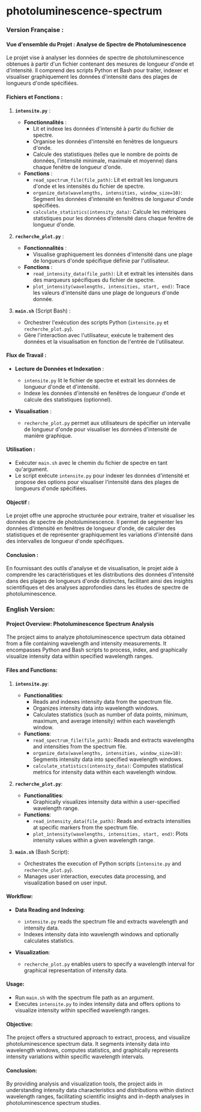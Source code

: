 # photoluminescence-spectrum

### Version Française :

#### Vue d'ensemble du Projet : Analyse de Spectre de Photoluminescence

Le projet vise à analyser les données de spectre de photoluminescence obtenues à partir d'un fichier contenant des mesures de longueur d'onde et d'intensité. Il comprend des scripts Python et Bash pour traiter, indexer et visualiser graphiquement les données d'intensité dans des plages de longueurs d'onde spécifiées.

#### Fichiers et Fonctions :

1. **`intensite.py`** :
    - **Fonctionnalités** :
        - Lit et indexe les données d'intensité à partir du fichier de spectre.
        - Organise les données d'intensité en fenêtres de longueurs d'onde.
        - Calcule des statistiques (telles que le nombre de points de données, l'intensité minimale, maximale et moyenne) dans chaque fenêtre de longueur d'onde.
    - **Fonctions** :
        - `read_spectrum_file(file_path)`: Lit et extrait les longueurs d'onde et les intensités du fichier de spectre.
        - `organize_data(wavelengths, intensities, window_size=10)`: Segment les données d'intensité en fenêtres de longueur d'onde spécifiées.
        - `calculate_statistics(intensity_data)`: Calcule les métriques statistiques pour les données d'intensité dans chaque fenêtre de longueur d'onde.

2. **`recherche_plot.py`** :
    - **Fonctionnalités** :
        - Visualise graphiquement les données d'intensité dans une plage de longueurs d'onde spécifique définie par l'utilisateur.
    - **Fonctions** :
        - `read_intensity_data(file_path)`: Lit et extrait les intensités dans des marqueurs spécifiques du fichier de spectre.
        - `plot_intensity(wavelengths, intensities, start, end)`: Trace les valeurs d'intensité dans une plage de longueurs d'onde donnée.

3. **`main.sh`** (Script Bash) :
    - Orchestrer l'exécution des scripts Python (`intensite.py` et `recherche_plot.py`).
    - Gère l'interaction avec l'utilisateur, exécute le traitement des données et la visualisation en fonction de l'entrée de l'utilisateur.

#### Flux de Travail :

- **Lecture de Données et Indexation** :
    - `intensite.py` lit le fichier de spectre et extrait les données de longueur d'onde et d'intensité.
    - Indexe les données d'intensité en fenêtres de longueur d'onde et calcule des statistiques (optionnel).

- **Visualisation** :
    - `recherche_plot.py` permet aux utilisateurs de spécifier un intervalle de longueur d'onde pour visualiser les données d'intensité de manière graphique.

#### Utilisation :
- Exécuter `main.sh` avec le chemin du fichier de spectre en tant qu'argument.
- Le script exécute `intensite.py` pour indexer les données d'intensité et propose des options pour visualiser l'intensité dans des plages de longueurs d'onde spécifiées.

#### Objectif :
Le projet offre une approche structurée pour extraire, traiter et visualiser les données de spectre de photoluminescence. Il permet de segmenter les données d'intensité en fenêtres de longueur d'onde, de calculer des statistiques et de représenter graphiquement les variations d'intensité dans des intervalles de longueur d'onde spécifiques.

#### Conclusion :
En fournissant des outils d'analyse et de visualisation, le projet aide à comprendre les caractéristiques et les distributions des données d'intensité dans des plages de longueurs d'onde distinctes, facilitant ainsi des insights scientifiques et des analyses approfondies dans les études de spectre de photoluminescence.


### English Version:

#### Project Overview: Photoluminescence Spectrum Analysis

The project aims to analyze photoluminescence spectrum data obtained from a file containing wavelength and intensity measurements. It encompasses Python and Bash scripts to process, index, and graphically visualize intensity data within specified wavelength ranges.

#### Files and Functions:

1. **`intensite.py`**:
    - **Functionalities**:
        - Reads and indexes intensity data from the spectrum file.
        - Organizes intensity data into wavelength windows.
        - Calculates statistics (such as number of data points, minimum, maximum, and average intensity) within each wavelength window.
    - **Functions**:
        - `read_spectrum_file(file_path)`: Reads and extracts wavelengths and intensities from the spectrum file.
        - `organize_data(wavelengths, intensities, window_size=10)`: Segments intensity data into specified wavelength windows.
        - `calculate_statistics(intensity_data)`: Computes statistical metrics for intensity data within each wavelength window.
    
2. **`recherche_plot.py`**:
    - **Functionalities**:
        - Graphically visualizes intensity data within a user-specified wavelength range.
    - **Functions**:
        - `read_intensity_data(file_path)`: Reads and extracts intensities at specific markers from the spectrum file.
        - `plot_intensity(wavelengths, intensities, start, end)`: Plots intensity values within a given wavelength range.
    
3. **`main.sh`** (Bash Script):
    - Orchestrates the execution of Python scripts (`intensite.py` and `recherche_plot.py`).
    - Manages user interaction, executes data processing, and visualization based on user input.

#### Workflow:

- **Data Reading and Indexing**:
    - `intensite.py` reads the spectrum file and extracts wavelength and intensity data.
    - Indexes intensity data into wavelength windows and optionally calculates statistics.

- **Visualization**:
    - `recherche_plot.py` enables users to specify a wavelength interval for graphical representation of intensity data.

#### Usage:
- Run `main.sh` with the spectrum file path as an argument.
- Executes `intensite.py` to index intensity data and offers options to visualize intensity within specified wavelength ranges.

#### Objective:
The project offers a structured approach to extract, process, and visualize photoluminescence spectrum data. It segments intensity data into wavelength windows, computes statistics, and graphically represents intensity variations within specific wavelength intervals.

#### Conclusion:
By providing analysis and visualization tools, the project aids in understanding intensity data characteristics and distributions within distinct wavelength ranges, facilitating scientific insights and in-depth analyses in photoluminescence spectrum studies.
